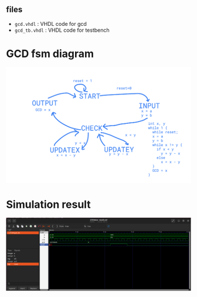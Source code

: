 ## files

- `gcd.vhdl` : VHDL code for gcd
- `gcd_tb.vhdl` : VHDL code for testbench

# GCD fsm diagram
![gcd](images/gcd.png)

# Simulation result
![result](images/result.png)
